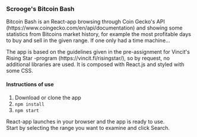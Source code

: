 ### Scrooge's Bitcoin Bash

<p>Bitcoin Bash is an React-app browsing through Coin Gecko's API (https://www.coingecko.com/en/api/documentation) and showing some statistics from Bitcoins market history, for example the most profitable days to buy and sell in the given range. If one only had a time machine...</p>

<p>The app is based on the guidelines given in the pre-assignment for Vincit's Rising Star -program (https://vincit.fi/risingstar/), so by request, no additional libraries are used. It is composed with React.js and styled with some CSS. </p>

#### Instructions of use

1. Download or clone the app
2. `npm install`
3. `npm start` 

React-app launches in your browser and the app is ready to use.  
Start by selecting the range you want to examine and click Search.

